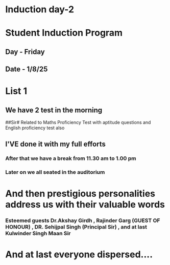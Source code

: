 # Induction day-2
# Student Induction Program
## Day - Friday
## Date - 1/8/25
# List 1
## We have 2 test in the morning
##Sir# Related to Maths Proficiency Test with aptitude questions and English proficiency test also
## I'VE done it with my full efforts
### After that we have a break from 11.30 am to 1.00 pm
### Later on we all seated in the auditorium 
# And then prestigious personalities address us with their valuable words
### Esteemed guests Dr.Akshay Girdh , Rajinder Garg (GUEST OF HONOUR) , DR. Sehijpal Singh (Principal Sir) , and at last Kulwinder Singh Maan Sir
# And at last everyone dispersed....
